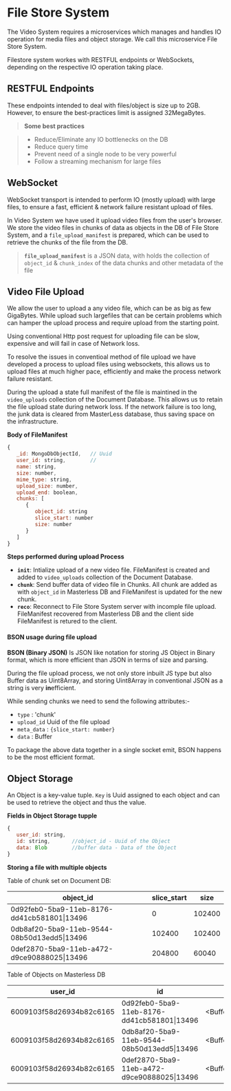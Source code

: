 # File Store System

The Video System requires a microservices which manages and handles IO operation for media files and object storage. We call this microservice File Store System.

Filestore system workes with RESTFUL endpoints or WebSockets, depending on the respective IO operation taking place.

## RESTFUL Endpoints

These endpoints intended to deal with files/object is size up to 2GB. However, to ensure the best-practices limit is assigned 32MegaBytes.

> **Some best practices**

> - Reduce/Eliminate any IO bottlenecks on the DB
> - Reduce query time
> - Prevent need of a single node to be very powerful
> - Follow a streaming mechanism for large files

## WebSocket

WebSocket transport is intended to perform IO (mostly upload) with large files, to ensure a fast, efficient & network failure resistant upload of files.

In Video System we have used it upload video files from the user's browser. We store the video files in chunks of data as objects in the DB of File Store System, and a `file_upload_manifest` is prepared, which can be used to retrieve the chunks of the file from the DB.

> **`file_upload_manifest`** is a JSON data, with holds the collection of `object_id` & `chunk_index` of the data chunks and other metadata of the file


## Video File Upload

We allow the user to upload a any video file, which can be as big as few GigaBytes. While upload such largefiles that can be certain problems which can hamper the upload process and require upload from the starting point.

Using conventional Http post request for uploading file can be slow, expensive and will fail in case of Network loss.

To resolve the issues in conventioal method of file upload we have developed a process to upload files using websockets, this allows us to upload files at much higher pace, efficiently and make the process network failure resistant.

During the upload a state full manifest of the file is maintined in the `video_uploads` collection of the Document Database. This allows us to retain the file upload state during network loss. If the network failure is too long, the junk data is cleared from MasterLess database, thus saving space on the infrastructure.

**Body of FileManifest**

```js
{
   _id: MongoDbObjectId,   // Uuid
   user_id: string,        // 
   name: string,
   size: number,
   mime_type: string,
   upload_size: number,
   upload_end: boolean,
   chunks: [
      {   
         object_id: string
         slice_start: number
         size: number
      }
   ]
}
```

**Steps performed during upload Process**

- **`init`**: Intialize upload of a new video file. FileManifest is created and added to `video_uploads` collection of the Document Database.
- **`chunk`**: Send buffer data of video file in Chunks. All chunk are added as with `object_id` in Masterless DB and FileManifest is updated for the new chunk.
- **`reco`**: Reconnect to File Store System server with incomple file upload. FileManifest recovered from Masterless DB and the client side FileManifest is retured to the client.

#### BSON usage during file upload

**BSON (Binary JSON)** Is JSON like notation for storing JS Object in Binary format, which is more efficient than JSON in terms of size and parsing.

During the file upload process, we not only store inbuilt JS type but also Buffer data as Uint8Array, and storing Uint8Array in conventional JSON as a string is very **in**efficient.

While sending chunks we need to send the following attributes:-

- `type` : 'chunk'
- `upload_id` Uuid of the file upload
- `meta_data` : `{slice_start: number}` 
- `data` : Buffer

To package the above data together in a single socket emit, BSON happens to be the most efficient format.

## Object Storage

An Object is a key-value tuple. `Key` is Uuid assigned to each object and can be used to retrieve the object and thus the value.

**Fields in Object Storage tupple**

```js
{
   user_id: string,
   id: string,       //object_id - Uuid of the Object
   data: Blob        //buffer data - Data of the Object
}
```

**Storing a file with multiple objects**

Table of chunk set on Document DB:

| object_id | slice_start | size |
|--|--|--|
| 0d92feb0-5ba9-11eb-8176-dd41cb581801\|13496 | 0 | 102400 |
| 0db8af20-5ba9-11eb-9544-08b50d13edd5\|13496 | 102400 | 102400 |
| 0def2870-5ba9-11eb-a472-d9ce90888025\|13496 | 204800 | 60040 |

Table of Objects on Masterless DB


| user_id | id | data |
|--|--|--|
| 6009103f58d26934b82c6165 | 0d92feb0-5ba9-11eb-8176-dd41cb581801\|13496 | <Buffer...102400> |
| 6009103f58d26934b82c6165 | 0db8af20-5ba9-11eb-9544-08b50d13edd5\|13496 | <Buffer...102400> |
| 6009103f58d26934b82c6165 | 0def2870-5ba9-11eb-a472-d9ce90888025\|13496 | <Buffer...60040> |


